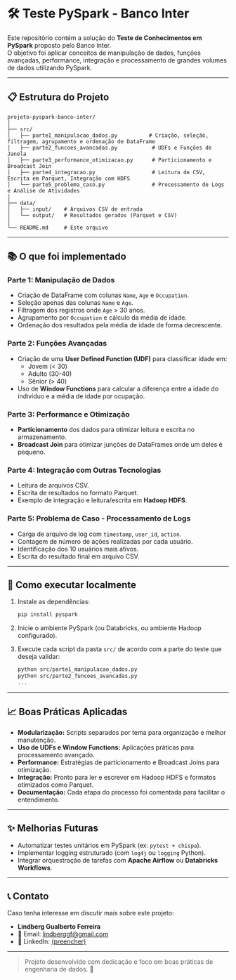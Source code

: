 
# 🛠️ Teste PySpark - Banco Inter

Este repositório contém a solução do **Teste de Conhecimentos em PySpark** proposto pelo Banco Inter.  
O objetivo foi aplicar conceitos de manipulação de dados, funções avançadas, performance, integração e processamento de grandes volumes de dados utilizando PySpark.

---

## 📋 Estrutura do Projeto

```
projeto-pyspark-banco-inter/
│
├── src/
│   ├── parte1_manipulacao_dados.py          # Criação, seleção, filtragem, agrupamento e ordenação de DataFrame
│   ├── parte2_funcoes_avancadas.py           # UDFs e Funções de Janela
│   ├── parte3_performance_otimizacao.py      # Particionamento e Broadcast Join
│   ├── parte4_integracao.py                  # Leitura de CSV, Escrita em Parquet, Integração com HDFS
│   └── parte5_problema_caso.py               # Processamento de Logs e Análise de Atividades
│
├── data/
│   ├── input/    # Arquivos CSV de entrada
│   └── output/   # Resultados gerados (Parquet e CSV)
│
└── README.md     # Este arquivo
```

---

## 📚 O que foi implementado

### Parte 1: Manipulação de Dados
- Criação de DataFrame com colunas `Name`, `Age` e `Occupation`.
- Seleção apenas das colunas `Name` e `Age`.
- Filtragem dos registros onde `Age` > 30 anos.
- Agrupamento por `Occupation` e cálculo da média de idade.
- Ordenação dos resultados pela média de idade de forma decrescente.

### Parte 2: Funções Avançadas
- Criação de uma **User Defined Function (UDF)** para classificar idade em:
  - Jovem (< 30)
  - Adulto (30-40)
  - Sênior (> 40)
- Uso de **Window Functions** para calcular a diferença entre a idade do indivíduo e a média de idade por ocupação.

### Parte 3: Performance e Otimização
- **Particionamento** dos dados para otimizar leitura e escrita no armazenamento.
- **Broadcast Join** para otimizar junções de DataFrames onde um deles é pequeno.

### Parte 4: Integração com Outras Tecnologias
- Leitura de arquivos CSV.
- Escrita de resultados no formato Parquet.
- Exemplo de integração e leitura/escrita em **Hadoop HDFS**.

### Parte 5: Problema de Caso - Processamento de Logs
- Carga de arquivo de log com `timestamp`, `user_id`, `action`.
- Contagem de número de ações realizadas por cada usuário.
- Identificação dos 10 usuários mais ativos.
- Escrita do resultado final em arquivo CSV.

---

## 🚀 Como executar localmente

1. Instale as dependências:
    ```bash
    pip install pyspark
    ```

2. Inicie o ambiente PySpark (ou Databricks, ou ambiente Hadoop configurado).

3. Execute cada script da pasta `src/` de acordo com a parte do teste que deseja validar:
    ```bash
    python src/parte1_manipulacao_dados.py
    python src/parte2_funcoes_avancadas.py
    ...
    ```

---

## 📈 Boas Práticas Aplicadas

- **Modularização:** Scripts separados por tema para organização e melhor manutenção.
- **Uso de UDFs e Window Functions:** Aplicações práticas para processamento avançado.
- **Performance:** Estratégias de particionamento e Broadcast Joins para otimização.
- **Integração:** Pronto para ler e escrever em Hadoop HDFS e formatos otimizados como Parquet.
- **Documentação:** Cada etapa do processo foi comentada para facilitar o entendimento.

---

## ✨ Melhorias Futuras

- Automatizar testes unitários em PySpark (ex: `pytest + chispa`).
- Implementar logging estruturado (com `log4j` ou `logging` Python).
- Integrar orquestração de tarefas com **Apache Airflow** ou **Databricks Workflows**.

---

## 📞 Contato

Caso tenha interesse em discutir mais sobre este projeto:

- **Lindberg Gualberto Ferreira**
- 📧 Email: lindberggf@gmail.com
- 💼 LinkedIn: [(preencher)](https://www.linkedin.com/in/lindberg-gualberto-ferreira-57a80078)

---

> Projeto desenvolvido com dedicação e foco em boas práticas de engenharia de dados. 🚀
